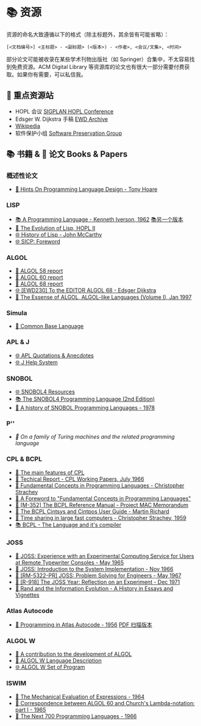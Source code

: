---
---

# 📚 资源

资源的命名大致遵循以下的格式（除主标题外，其余皆有可能省略）：

```
[<文档编号>] <主标题> - <副标题> (<版本>) - <作者>, <会议/文集>, <时间>
```

部分论文可能被收录在某些学术刊物出版社（如 Springer）合集中，不太容易找到免费资源。ACM Digital Library 等资源库的论文也有很大一部分需要付费获取。如果你有需要，可以私信我。

## 📌 重点资源站

- HOPL 会议 [SIGPLAN HOPL Conference](https://dl.acm.org/conference/hopl)
- Edsger W. Dijkstra 手稿 [EWD Archive](https://www.cs.utexas.edu/users/EWD/)
- [Wikipedia](https://en.wikipedia.org/)
- 软件保护小组 [Software Preservation Group](http://www.softwarepreservation.org/)

## 📚 书籍 & 📄 论文 Books & Papers

### 概述性论文

- [📄 Hints On Programming Language Design - Tony Hoare](http://web.eecs.umich.edu/~bchandra/courses/papers/Hoare_Hints.pdf)

### LISP

- [📚 A Programming Language - Kenneth Iverson, 1962](http://www.softwarepreservation.org/projects/apl/Books/APROGRAMMING%20LANGUAGE/view) [📚另一个版本](https://www.jsoftware.com/papers/APL.htm)
- [📄 The Evolution of Lisp, HOPL II](https://www.dreamsongs.com/Files/HOPL2-Uncut.pdf)
- [🌐 History of Lisp - John McCarthy](http://www-formal.stanford.edu/jmc/history/lisp/lisp.html)
- [🌐 SICP: Foreword](https://web.archive.org/web/20010727170154/http://mitpress.mit.edu/sicp/full-text/book/book-Z-H-5.html)

### ALGOL

- [📄 ALGOL 58 report](http://www.softwarepreservation.org/projects/ALGOL/report/Algol58_preliminary_report_NumerischeMathematik.pdf)
- [📄 ALGOL 60 report](http://www.softwarepreservation.org/projects/ALGOL/report/Algol60_report_CACM_1960_June.pdf)
- [📄 ALGOL 68 report](http://www.softwarepreservation.org/projects/ALGOL/report/Algol68_revised_report-AB-600dpi.pdf)
- [🌐 [EWD230] To the EDITOR ALGOL 68 - Edsger Dijkstra](https://www.cs.utexas.edu/users/EWD/transcriptions/EWD02xx/EWD230.html)
- [📄 The Essense of ALGOL, ALGOL-like Languages (Volume I), Jan 1997](https://dl.acm.org/doi/10.5555/251167.251168)

### Simula

- [📄 Common Base Language](https://web.archive.org/web/20131225084408/http://www.edelweb.fr/Simula/scb-1.pdf)

### APL & J

- [🌐 APL Quotations & Anecdotes](https://www.jsoftware.com/papers/APLQA.htm)
- [🌐 J Help System](https://www.jsoftware.com/help/index.htm)

### SNOBOL

- [🌐 SNOBOL4 Resources](http://www.snobol4.org/)
- [📚 The SNOBOL4 Programming Language (2nd Edition)](http://worrydream.com/refs/Griswold-TheSnobolProgrammingLanguage.pdf)
- [📄 A history of SNOBOL Programming Languages - 1978](https://web.archive.org/web/20190302233559/http://pdfs.semanticscholar.org/a404/c09b14e2b03496604387f532fd33975179ec.pdf)

### P''

- *📄 On a family of Turing machines and the related programming language*

### CPL & BCPL

- [📄 The main features of CPL](http://www.math.bas.bg/bantchev/place/cpl/features.pdf)
- [📄 Techical Report - CPL Working Papers, July 1966](http://www.ancientgeek.org.uk/CPL/CPL_Working_Papers.pdf)
- [📄 Fundamental Concepts in Programming Languages - Christopher Strachey](http://www.cs.cmu.edu/~crary/819-f09/Strachey67.pdf)
- [📄 A Foreword to "Fundamental Concepts in Programming Languages"](https://www.cs.tufts.edu/~nr/cs257/archive/christopher-strachey/forward.pdf)
- [📄 [M-352] The BCPL Reference Manual - Project MAC Memorandum](https://www.bell-labs.com/usr/dmr/www/bcpl.pdf)
- [📄 The BCPL Cintsys and Cintpos User Guide - Martin Richard](https://www.cl.cam.ac.uk/~mr10/bcplman.pdf)
- [📄 Time sharing in large fast computers - Christopher Strachey, 1959](https://archive.org/details/large-fast-computers)
- [📚 BCPL - The Language and it's compiler](https://archive.org/details/richards1979bcpl)

### JOSS

- [📄 JOSS: Experience with an Experimental Computing Service for Users at Remote Typewriter Consoles - May 1965](https://www.rand.org/content/dam/rand/pubs/papers/2008/P3149.pdf)
- [📄 JOSS: Introduction to the System Implementation - Nov 1966](https://archive.org/details/bitsavers_randjossP3ToTheSystemImplementationNov66_1568010)
- [📄 [RM-5322-PR] JOSS: Problem Solving for Engineers - May 1967](http://bitsavers.informatik.uni-stuttgart.de/pdf/rand/joss/RM-5322-PR_JOSS_Problem_Solving_For_Engineers_May67.pdf)
- [📄 [R-918] The JOSS Year: Reflection on an Experiment - Dec 1971](https://www.rand.org/content/dam/rand/pubs/reports/2008/R918.pdf)
- [📄 Rand and the Information Evolution - A History in Essays and Vignettes](https://www.rand.org/content/dam/rand/pubs/corporate_pubs/2008/RAND_CP537.pdf)


### Atlas Autocode

- [📄 Programming in Atlas Autocode - 1956](https://web.archive.org/web/20110721125558/http://compsoc.nuigalway.ie/~bfoley/edhist/CU-Rep-1-AA/CU-Rep-1-AA.html) [PDF 扫描版本](https://web.archive.org/web/20200515162223/http://history.dcs.ed.ac.uk/archive/docs/CU-Rep-1-AA.pdf)

### ALGOL W

- [📄 A contribution to the development of ALGOL](https://dl.acm.org/doi/10.1145/365696.365702)
- [📄 ALGOL W Language Description](https://web.archive.org/web/20121119115827/http://www.jampan.co.nz/~glyn/algolw.pdf)
- [🌐 ALGOL W Set of Program](http://www.algol60.org/15algolwlego.htm)
### ISWIM

- [📄 The Mechanical Evaluation of Expressions - 1964](https://doi.org/10.1093/comjnl/6.4.308)
- [📄 Correspondence between ALGOL 60 and Church's Lambda-notation: part I - 1965](https://dl.acm.org/doi/10.1145/363744.363749)
- [📄 The Next 700 Programming Languages - 1966](https://www.cs.cmu.edu/~crary/819-f09/Landin66.pdf)
